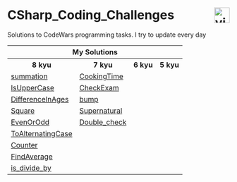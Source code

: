 # CSharp_Coding_Challenges <a href="https://www.codewars.com/users/DeSaad" target="_blank"> <img src="https://www.codewars.com/users/DeSaad/badges/large" alt="visitor counter" align="right" valign="center" height="35"/></a>

Solutions to CodeWars programming tasks. I try to update every day

<p align='center'>
<table>
  <tr>
      <th colspan="6">My Solutions</th>
  </tr>
  <tr > 
      <th>8 kyu</th>
      <th>7 kyu</th>  
      <th>6 kyu</th>    
      <th>5 kyu</th>   
  </tr>
  <tr>
    <td><a href="https://github.com/esadakman/CSharp_Coding_Challenges/blob/master/8_kyu/summation.md" >summation</a></td>
    <td><a href="https://github.com/esadakman/CSharp_Coding_Challenges/blob/master/7_kyu/CookingTime.md" >CookingTime</a></td> 
    <td><a href="" ></a></td> 
    <td><a href="" ></a></td> 
  </tr> 
  <tr>
    <td><a href="https://github.com/esadakman/CSharp_Coding_Challenges/blob/master/8_kyu/IsUpperCase.md" >IsUpperCase</a></td>
    <td><a href="https://github.com/esadakman/CSharp_Coding_Challenges/blob/master/7_kyu/CheckExam.md" >CheckExam</a></td>  
    <td><a href="" ></a></td> 
    <td><a href="" ></a></td> 
  </tr> 
  <tr>
    <td><a href="https://github.com/esadakman/CSharp_Coding_Challenges/blob/master/8_kyu/DifferenceInAges.md" >DifferenceInAges</a></td>
    <td><a href="https://github.com/esadakman/CSharp_Coding_Challenges/blob/master/7_kyu/bump .md" >bump </a></td> 
    <td><a href="" ></a></td> 
    <td><a href="" ></a></td> 
  </tr> 
  <tr>
    <td><a href="https://github.com/esadakman/CSharp_Coding_Challenges/blob/master/8_kyu/Square.md" >Square</a></td>
    <td><a href="https://github.com/esadakman/CSharp_Coding_Challenges/blob/master/7_kyu/Supernatural .md" >Supernatural </a></td> 
    <td><a href="" ></a></td> 
    <td><a href="" ></a></td> 
  </tr> 
  <tr>
    <td><a href="https://github.com/esadakman/CSharp_Coding_Challenges/blob/master/8_kyu/EvenOrOdd.md" >EvenOrOdd</a></td>
    <td><a href="https://github.com/esadakman/CSharp_Coding_Challenges/blob/master/7_kyu/Double_check .md" >Double_check </a></td> 
    <td><a href="" ></a></td> 
    <td><a href="" ></a></td> 
  </tr> 
  <tr>
    <td><a href="https://github.com/esadakman/CSharp_Coding_Challenges/blob/master/8_kyu/ToAlternatingCase.md" >ToAlternatingCase</a></td>
    <td><a href="" ></a></td>
    <td><a href="" ></a></td> 
    <td><a href="" ></a></td> 
  </tr> 
  <tr>
    <td><a href="https://github.com/esadakman/CSharp_Coding_Challenges/blob/master/8_kyu/Counter.md" >Counter</a></td>
    <td><a href="" ></a></td>
    <td><a href="" ></a></td> 
    <td><a href="" ></a></td> 
  </tr> 
  <tr>
    <td><a href="https://github.com/esadakman/CSharp_Coding_Challenges/blob/master/8_kyu/FindAverage.md" >FindAverage</a></td>
    <td><a href="" ></a></td>
    <td><a href="" ></a></td> 
    <td><a href="" ></a></td> 
  </tr> 
  <tr>
    <td><a href="https://github.com/esadakman/CSharp_Coding_Challenges/blob/master/8_kyu/is_divide_by.md" >is_divide_by</a></td>
    <td><a href="" ></a></td>
    <td><a href="" ></a></td> 
    <td><a href="" ></a></td> 
  </tr> 
   
</table>
</p>

